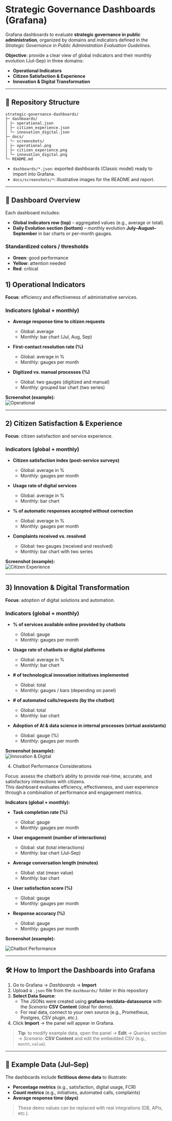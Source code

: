# Strategic Governance Dashboards (Grafana)

Grafana dashboards to evaluate **strategic governance in public administration**, organized by domains and indicators defined in the *Strategic Governance in Public Administration Evaluation Guidelines*.

**Objective**: provide a clear view of global indicators and their monthly evolution (Jul–Sep) in three domains:

- **Operational Indicators**
- **Citizen Satisfaction & Experience**
- **Innovation & Digital Transformation**

---

## 📁 Repository Structure

```plaintext
strategic-governance-dashboards/
├─ dashboards/
│ ├─ operational.json
│ ├─ citizen_experience.json
│ └─ innovation_digital.json
├─ docs/
│ └─ screenshots/
│ ├─ operational.png
│ ├─ citizen_experience.png
│ └─ innovation_digital.png
└─ README.md
```


- `dashboards/*.json`: exported dashboards (Classic model) ready to import into Grafana.  
- `docs/screenshots/*`: illustrative images for the README and report.

---

## 🧭 Dashboard Overview

Each dashboard includes:

- **Global indicators row (top)** – aggregated values (e.g., average or total).  
- **Daily Evolution section (bottom)** – monthly evolution **July–August–September** in bar charts or per-month gauges.  

### Standardized colors / thresholds
- **Green**: good performance  
- **Yellow**: attention needed  
- **Red**: critical  


## 1) Operational Indicators

**Focus**: efficiency and effectiveness of administrative services.

### Indicators (global + monthly)
- **Average response time to citizen requests**  
  - Global: average   
  - Monthly: bar chart (Jul, Aug, Sep)

- **First-contact resolution rate (%)**  
  - Global: average in %  
  - Monthly: gauges per month

- **Digitized vs. manual processes (%)**  
  - Global: two gauges (digitized and manual)  
  - Monthly: grouped bar chart (two series)

**Screenshot (example):**  
![Operational](docs/screenshots/operational.png)

---

## 2) Citizen Satisfaction & Experience

**Focus**: citizen satisfaction and service experience.

### Indicators (global + monthly)
- **Citizen satisfaction index (post-service surveys)**  
  - Global: average in %  
  - Monthly: gauges per month

- **Usage rate of digital services**  
  - Global: average in %  
  - Monthly: bar chart

- **% of automatic responses accepted without correction**  
  - Global: average in %  
  - Monthly: gauges per month

- **Complaints received vs. resolved**  
  - Global: two gauges (received and resolved)  
  - Monthly: bar chart with two series

**Screenshot (example):**  
![Citizen Experience](docs/screenshots/citizen_experience.png)

---

## 3) Innovation & Digital Transformation

**Focus**: adoption of digital solutions and automation.

### Indicators (global + monthly)
- **% of services available online provided by chatbots**  
  - Global: gauge  
  - Monthly: gauges per month

- **Usage rate of chatbots or digital platforms**  
  - Global: average in %  
  - Monthly: bar chart

- **# of technological innovation initiatives implemented**  
  - Global: total  
  - Monthly: gauges / bars (depending on panel)

- **# of automated calls/requests (by the chatbot)**  
  - Global: total  
  - Monthly: bar chart

- **Adoption of AI & data science in internal processes (virtual assistants)**  
  - Global: gauge (%)  
  - Monthly: gauges per month

**Screenshot (example):**  
![Innovation & Digital](docs/screenshots/innovation_digital.png)


4) Chatbot Performance Considerations

Focus: assess the chatbot’s ability to provide real-time, accurate, and satisfactory interactions with citizens.  
This dashboard evaluates efficiency, effectiveness, and user experience through a combination of performance and engagement metrics.

**Indicators (global + monthly):**

- **Task completion rate (%)**  
  - Global: gauge  
  - Monthly: gauges per month  

- **User engagement (number of interactions)**  
  - Global: stat (total interactions)  
  - Monthly: bar chart (Jul–Sep)  

- **Average conversation length (minutes)**  
  - Global: stat (mean value)  
  - Monthly: bar chart  

- **User satisfaction score (%)**  
  - Global: gauge  
  - Monthly: gauges per month  

- **Response accuracy (%)**  
  - Global: gauge  
  - Monthly: gauges per month  

**Screenshot (example):**

![Chatbot Performance](docs/screenshots/chatbot_performance.png)

---

## 🛠️ How to Import the Dashboards into Grafana

1. Go to Grafana → *Dashboards* → **Import**  
2. Upload a `.json` file from the `dashboards/` folder in this repository  
3. **Select Data Source**:  
   - The JSONs were created using **grafana-testdata-datasource** with the *Scenario* **CSV Content** (ideal for demo).  
   - For real data, connect to your own source (e.g., Prometheus, Postgres, CSV plugin, etc.).  
4. Click **Import** → the panel will appear in Grafana.  

> **Tip**: to modify example data, open the panel → **Edit** → *Queries* section → *Scenario*: **CSV Content** and edit the embedded CSV (e.g., `month,value`).

---

## 🧪 Example Data (Jul–Sep)

The dashboards include **fictitious demo data** to illustrate:

- **Percentage metrics** (e.g., satisfaction, digital usage, FCR)  
- **Count metrics** (e.g., initiatives, automated calls, complaints)  
- **Average response time (days)**  

> These demo values can be replaced with real integrations (DB, APIs, etc.).